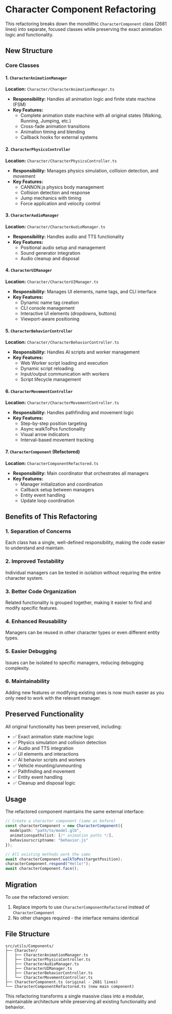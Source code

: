 # Character Component Refactoring

This refactoring breaks down the monolithic `CharacterComponent` class (2681 lines) into separate, focused classes while preserving the exact animation logic and functionality.

## New Structure

### Core Classes

#### 1. `CharacterAnimationManager` 
**Location:** `Character/CharacterAnimationManager.ts`
- **Responsibility:** Handles all animation logic and finite state machine (FSM)
- **Key Features:** 
  - Complete animation state machine with all original states (Walking, Running, Jumping, etc.)
  - Cross-fade animation transitions
  - Animation timing and blending
  - Callback hooks for external systems

#### 2. `CharacterPhysicsController`
**Location:** `Character/CharacterPhysicsController.ts`
- **Responsibility:** Manages physics simulation, collision detection, and movement
- **Key Features:**
  - CANNON.js physics body management
  - Collision detection and response
  - Jump mechanics with timing
  - Force application and velocity control

#### 3. `CharacterAudioManager`
**Location:** `Character/CharacterAudioManager.ts`
- **Responsibility:** Handles audio and TTS functionality
- **Key Features:**
  - Positional audio setup and management
  - Sound generator integration
  - Audio cleanup and disposal

#### 4. `CharacterUIManager`
**Location:** `Character/CharacterUIManager.ts`
- **Responsibility:** Manages UI elements, name tags, and CLI interface
- **Key Features:**
  - Dynamic name tag creation
  - CLI console management
  - Interactive UI elements (dropdowns, buttons)
  - Viewport-aware positioning

#### 5. `CharacterBehaviorController`
**Location:** `Character/CharacterBehaviorController.ts`
- **Responsibility:** Handles AI scripts and worker management
- **Key Features:**
  - Web Worker script loading and execution
  - Dynamic script reloading
  - Input/output communication with workers
  - Script lifecycle management

#### 6. `CharacterMovementController`
**Location:** `Character/CharacterMovementController.ts`
- **Responsibility:** Handles pathfinding and movement logic
- **Key Features:**
  - Step-by-step position targeting
  - Async walkToPos functionality
  - Visual arrow indicators
  - Interval-based movement tracking

#### 7. `CharacterComponent` (Refactored)
**Location:** `CharacterComponentRefactored.ts`
- **Responsibility:** Main coordinator that orchestrates all managers
- **Key Features:**
  - Manager initialization and coordination
  - Callback setup between managers
  - Entity event handling
  - Update loop coordination

## Benefits of This Refactoring

### 1. **Separation of Concerns**
Each class has a single, well-defined responsibility, making the code easier to understand and maintain.

### 2. **Improved Testability**
Individual managers can be tested in isolation without requiring the entire character system.

### 3. **Better Code Organization**
Related functionality is grouped together, making it easier to find and modify specific features.

### 4. **Enhanced Reusability**
Managers can be reused in other character types or even different entity types.

### 5. **Easier Debugging**
Issues can be isolated to specific managers, reducing debugging complexity.

### 6. **Maintainability**
Adding new features or modifying existing ones is now much easier as you only need to work with the relevant manager.

## Preserved Functionality

All original functionality has been preserved, including:

- ✅ Exact animation state machine logic
- ✅ Physics simulation and collision detection
- ✅ Audio and TTS integration
- ✅ UI elements and interactions
- ✅ AI behavior scripts and workers
- ✅ Vehicle mounting/unmounting
- ✅ Pathfinding and movement
- ✅ Entity event handling
- ✅ Cleanup and disposal logic

## Usage

The refactored component maintains the same external interface:

```typescript
// Create a character component (same as before)
const characterComponent = new CharacterComponent({
  modelpath: "path/to/model.glb",
  animationspathslist: [/* animation paths */],
  behaviourscriptname: "behavior.js"
});

// All existing methods work the same
await characterComponent.walkToPos(targetPosition);
characterComponent.respond("Hello!");
await characterComponent.face();
```

## Migration

To use the refactored version:

1. Replace imports to use `CharacterComponentRefactored` instead of `CharacterComponent`
2. No other changes required - the interface remains identical

## File Structure

```
src/utils/Components/
├── Character/
│   ├── CharacterAnimationManager.ts
│   ├── CharacterPhysicsController.ts
│   ├── CharacterAudioManager.ts
│   ├── CharacterUIManager.ts
│   ├── CharacterBehaviorController.ts
│   └── CharacterMovementController.ts
├── CharacterComponent.ts (original - 2681 lines)
└── CharacterComponentRefactored.ts (new main component)
```

This refactoring transforms a single massive class into a modular, maintainable architecture while preserving all existing functionality and behavior.
